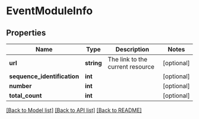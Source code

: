 # EventModuleInfo

## Properties
Name | Type | Description | Notes
------------ | ------------- | ------------- | -------------
**url** | **string** | The link to the current resource | [optional] 
**sequence_identification** | **int** |  | [optional] 
**number** | **int** |  | [optional] 
**total_count** | **int** |  | [optional] 

[[Back to Model list]](../../README.md#documentation-for-models) [[Back to API list]](../../README.md#documentation-for-api-endpoints) [[Back to README]](../../README.md)

